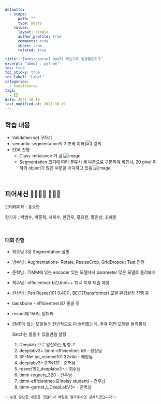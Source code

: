 ```yaml
---
defaults:
  - scope:
      path: ""
      type: posts
    values:
      layout: single
      author_profile: true
      comments: true
      share: true
      related: true

title: "[boostcourse] Day51 학습기록_팀명뭘로하조"
excerpt: "about : python"
toc: true
toc_sticky: true
toc_label: "Label"
categories:
  - boostcourse
tags:
  - []
date: 2021-10-19
last_modified_at: 2021-10-19
---
```


## 학습 내용

- Validation set 구하기
- semantic segmentation의 기초와 이해(<a href="https://hongsusoo.github.io/dl/md_seg_fcn"><img src="https://img.shields.io/badge/-FCN-red"/></a>) 강의
- EDA 진행 
  - Class imbalance 가 큼
![image](https://user-images.githubusercontent.com/77658029/139706482-87ad383c-86a7-46ac-b375-404b98d7e1de.png)
  - Segmentation 크기에 따라 분류시 세 부분으로 구분하여 확인시, 20 pixel 이하의 object가 많은 부분을 차지하고 있음
![image](https://user-images.githubusercontent.com/77658029/139706966-88aebf9a-1caa-4852-b039-6b051de234ea.png)

<br>

## 피어세션 👨‍👨‍👦‍👦 👨‍👨‍👦

모더레이터 : 홍요한

참가자 : 박범수, 박준혁, 서희수, 한건우, 홍요한, 황원상, 조혜원

<br>

### 대회 진행

- 희수님 3강 Segmentation 설명 
- 범수님 : Augmentations- Rotate, ResizeCrop, GridDropout Test 진행
- 준혁님 : TIMM에 있는 encoder 있는 모델에서 parameter 많은 모델로 돌려보자
- 희수님 : efficientnet-b7_Unet++ 12시 이후 제출 예정
- 원상님 : Pan Resnet101 0.407 , BEiT(Transformer) 모델 환경설정 진행 중
- backbone - efficientnet B7 좋을 듯
- resnet에 150도 있더라
- SMP에 있는 모델들은 전반적으로 다 돌려봤는데,  추후 어떤 모델을 돌려볼지
    
    Batch는 돌릴수 있을만큼 설정
    
    1. Deeplab 으로 양산하는 방향..?
    2. deeplabv3+ timm-efficientnet-b8 - 원상님
    3. SE-Net  se_resnext101 32x4d - 혜원님
    4. deeplabv3+ DPN131 - 준혁님
    5. resnet152_deeplabv3+ - 희수님
    6. timm-regnety_320 - 건우님
    7. timm-efficientnet-l2(noisy student) - 건우님
    8. timm-gernet_l_DeepLabV3+ - 준혁님

```
💡 수정 필요한 내용은 댓글이나 메일로 알려주시면 감사하겠습니다!💡 
```
